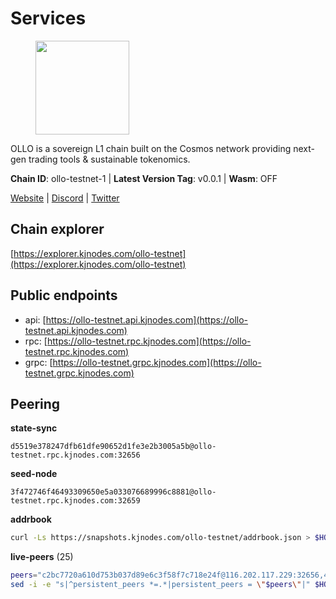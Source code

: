# Services

<figure><img src="https://raw.githubusercontent.com/kj89/testnet_manuals/main/pingpub/logos/ollo.png" width="150" alt=""><figcaption></figcaption></figure>

OLLO is a sovereign L1 chain built on the Cosmos network providing  next-gen trading tools & sustainable tokenomics.

**Chain ID**: ollo-testnet-1 | **Latest Version Tag**: v0.0.1 | **Wasm**: OFF

[Website](https://www.ollostation.zone) | [Discord](https://discord.com/invite/GxBqZ9mSSm) | [Twitter](https://twitter.com/OLLOStation)




## Chain explorer
[https://explorer.kjnodes.com/ollo-testnet](https://explorer.kjnodes.com/ollo-testnet)

## Public endpoints

* api: [https://ollo-testnet.api.kjnodes.com](https://ollo-testnet.api.kjnodes.com)
* rpc: [https://ollo-testnet.rpc.kjnodes.com](https://ollo-testnet.rpc.kjnodes.com)
* grpc: [https://ollo-testnet.grpc.kjnodes.com](https://ollo-testnet.grpc.kjnodes.com)

## Peering

**state-sync**

```text
d5519e378247dfb61dfe90652d1fe3e2b3005a5b@ollo-testnet.rpc.kjnodes.com:32656
```

**seed-node**

```text
3f472746f46493309650e5a033076689996c8881@ollo-testnet.rpc.kjnodes.com:32659
```

**addrbook**
```bash
curl -Ls https://snapshots.kjnodes.com/ollo-testnet/addrbook.json > $HOME/.ollo/config/addrbook.json
```

**live-peers** (25)
```bash
peers="c2bc7720a610d753b037d89e6c3f58f7c718e24f@116.202.117.229:32656,412da32e046360f7e5168a89f80172ad093b17d9@65.109.37.58:17656,7dc63d58dccf6777206d5cdbc1ec1b9ba5221bd5@65.108.97.58:15656,d5519e378247dfb61dfe90652d1fe3e2b3005a5b@65.109.68.190:32656,2a8f0fada8b8b71b8154cf30ce44aebea1b5fe3d@162.19.238.122:26656,fffb9164b9091d2055b5469a456ca91288517856@178.208.86.48:16656,42beefd08b5f8580177d1506220db3a548090262@65.108.195.29:26116,ad204b3422acb2e9a364941e540c99203ec22c5c@212.23.222.93:26656,69d2c02f413bea1376f5398646f0c2ce0f82d62e@141.94.73.93:26656,5c2a752c9b1952dbed075c56c600c3a79b58c395@195.3.220.135:27006,536c816c0d32ceb601fcf047284f65dc68c0513a@65.21.134.202:26626,3ea40f63890f10272201edf96d2a49e197e52091@65.108.105.48:18156,a553ae4af55d127300dd707a46e715b47a82610a@65.21.131.215:26626,032845b1a798108bfc1fd91ebe5bdbbccd4a34d8@135.181.221.186:32656,67d27bdbc3c444c557d555164518d8f551a922c5@136.243.103.32:46656,b1c40c092d4c889d14ac8db36621c114f811d797@65.109.92.241:22046,f09d8e2ada2d1d66a9cc8213a1d8ca7c6e5a29a6@65.108.79.57:54656,43da48176665407ebbe40f809a0ec2c84ab0579e@65.109.24.121:26656,dba5e8b41c4e369418f83a449966e4eb7ca05cd4@65.109.23.114:18156,0d642afa8df369a5021609c43bb7765a332a615f@65.109.106.91:17656,1d576b61c0c56a9b6ef6dabf336fd3cf04c017b1@95.217.223.85:15656,9865c6e15faced6643adc228e3a59744e1b4e277@116.203.29.162:46656,e8bdc07477c4a49acf1a4c91e3dc34fe2372169e@161.97.153.160:26656,517786f9e5e9caf196fed64c2130528e0ef59643@65.109.70.23:18156,8c4a28db4a9f4a37725d504d6f87fb5e1aee0266@49.12.216.13:46656"
sed -i -e "s|^persistent_peers *=.*|persistent_peers = \"$peers\"|" $HOME/.ollo/config/config.toml
```
